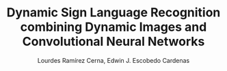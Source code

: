 ---
paperId: 18
author: Lourdes Ramírez Cerna, Edwin J. Escobedo Cardenas
publicationauthor: Ramírez Cerna, L. et al.
title: Dynamic Sign Language Recognition combining Dynamic Images and Convolutional Neural Networks
pitch: https://slideslive.com/38930540/dynamic-sign-language-recognition-combining-dynamic-images-and-convolutional-neural-network?ref=folder-55828
poster: Poster_Lourdes_Ramirez
alt: --
type: Poster
topic: Deep Learning
subtopic: Computer Vision
link: https://research.latinxinai.org/papers/icml/2020/pdf/Poster_Lourdes_Ramirez.pdf
conference: icml
year: 2020
tags: icml-2020
location: Virtual
---